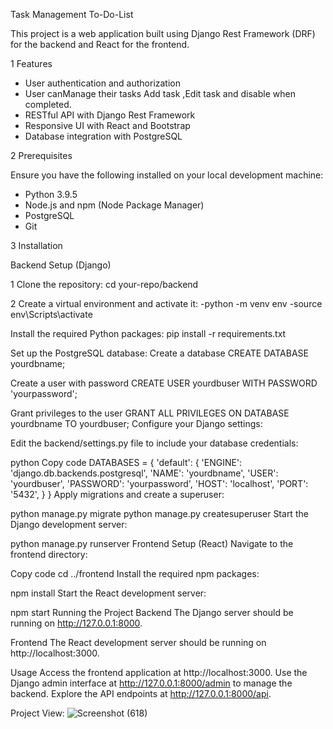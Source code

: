 Task Management To-Do-List

This project is a web application built using Django Rest Framework (DRF) for the backend and React for the frontend.

1 Features

- User authentication and authorization
- User canManage their tasks Add task ,Edit task and disable when completed.
- RESTful API with Django Rest Framework
- Responsive UI with React and Bootstrap
- Database integration with PostgreSQL

2 Prerequisites

 Ensure you have the following installed on your local development machine:

- Python 3.9.5
- Node.js and npm (Node Package Manager)
- PostgreSQL
- Git

3 Installation

 Backend Setup (Django)

1 Clone the repository:
   cd your-repo/backend
   
2 Create a virtual environment and activate it:
   -python -m venv env
   -source env\Scripts\activate
   
Install the required Python packages:
pip install -r requirements.txt

Set up the PostgreSQL database:
Create a database
CREATE DATABASE yourdbname;

Create a user with password
CREATE USER yourdbuser WITH PASSWORD 'yourpassword';

Grant privileges to the user
GRANT ALL PRIVILEGES ON DATABASE yourdbname TO yourdbuser;
Configure your Django settings:

Edit the backend/settings.py file to include your database credentials:

python
Copy code
DATABASES = {
    'default': {
        'ENGINE': 'django.db.backends.postgresql',
        'NAME': 'yourdbname',
        'USER': 'yourdbuser',
        'PASSWORD': 'yourpassword',
        'HOST': 'localhost',
        'PORT': '5432',
    }
}
Apply migrations and create a superuser:


python manage.py migrate
python manage.py createsuperuser
Start the Django development server:

python manage.py runserver
Frontend Setup (React)
Navigate to the frontend directory:

Copy code
cd ../frontend
Install the required npm packages:

npm install
Start the React development server:



npm start
Running the Project
Backend
The Django server should be running on http://127.0.0.1:8000.

Frontend
The React development server should be running on http://localhost:3000.

Usage
Access the frontend application at http://localhost:3000.
Use the Django admin interface at http://127.0.0.1:8000/admin to manage the backend.
Explore the API endpoints at http://127.0.0.1:8000/api.



Project View:
![Screenshot (618)](https://github.com/priya1176/task_managements/assets/132778721/5fea14ad-cc69-4948-8650-2c397c653a5f)
